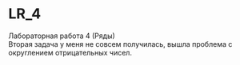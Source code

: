 # LR_4
Лабораторная работа 4 (Ряды)</br>
Вторая задача у меня не совсем получилась, вышла проблема с округлением отрицательных чисел. 
